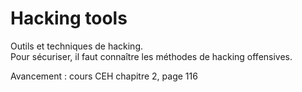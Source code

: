 # Hacking tools

Outils et techniques de hacking.  
Pour sécuriser, il faut connaître les méthodes de hacking offensives.  

Avancement : cours CEH chapitre 2, page 116
